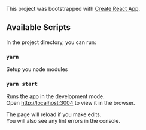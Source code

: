 This project was bootstrapped with [Create React App](https://github.com/facebook/create-react-app).

## Available Scripts

In the project directory, you can run:

### `yarn`

Setup you node modules

### `yarn start`

Runs the app in the development mode.<br>
Open [http://localhost:3004](http://localhost:3004) to view it in the browser.

The page will reload if you make edits.<br>
You will also see any lint errors in the console.